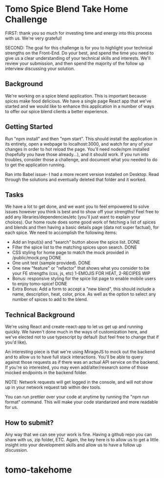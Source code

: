 # Tomo Spice Blend Take Home Challenge

FIRST: thank you so much for investing time and energy into this process with us. We're very grateful!

SECOND: The goal for this challenge is for you to highlight your technical strengths on the Front-End. Do your best, and spend the time you need to give us a clear understanding of your technical skills and interests. We'll review your submission, and then spend the majority of the follow up interview discussing your solution.

## Background

We're working on a spice blend application. This is important because spices make food delicious. We have a single page React app that we've started and we would like to enhance this application in a number of ways to offer our spice blend clients a better experience.

## Getting Started

Run "npm install" and then "npm start". This should install the application in its entirety, open a webpage to localhost:3000, and watch for any of your changes in order to hot reload the page. You'll need node/npm installed (hopefully you have those already...), and it should work. If you run into troubles, consider those a challenge, and document what you needed to do to get the application running.

Ran into Babel issue- I had a more recent version installed on Desktop. Read through the solutions and eventually deleted that folder and it worked.

## Tasks

We have a lot to get done, and we want you to feel empowered to solve issues however you think is best and to show off your strengths! Feel free to add any libraries/dependencies/etc (you'll just want to explain your choices). Our home route does some good work of fetching a list of spices and blends and then having a basic details page (data not super factual), for each spice. We need to accomplish the following items:

- Add an Input(s) and "search" button above the spice list. DONE
- Filter the spice list to the matching spices upon search. DONE
- CSS styling for home page to match the mock provided in /public/mock.png DONE
- One unit test (sample provided). DONE
- One new "feature" or "refactor" that shows what you consider to be your FE strengths (css, js, etc) 1-EMOJIS FOR HEAT, 2-RECIPES WIP
- Bonus: responsive styling for the spice list page to enable mobile users to enjoy tomo-spice! DONE
- Extra Bonus: Add a form to accept a "new blend", this should include a name, description, heat, color, price. As well as the option to select any number of spices to add to the blend.

## Technical Background

We're using React and create-react-app to let us get up and running quickly. We haven't done much in the ways of customization here, and we've elected not to use typescript by default (but feel free to change that if you'd like).

An interesting piece is that we're using MirageJS to mock out the backend and to allow us to have full stack interactions. You'll be able to query against those requests as if there was an actual API service on the backend. If you're so interested, you may even add/alter/research some of those mocked endpoints in the backend folder.

NOTE: Network requests will get logged in the console, and will not show up in your network request tab within dev tools.

You can run prettier over your code at anytime by running the "npm run format" command. This will make your code standarized and more readable for us.

## How to submit?

Any way that we can see your work is fine. Having a github repo you can share with us, zip folder, ETC. Again, the key here is to allow us to get a little insight into your development skills and allow us to have a follow up discussion.

# tomo-takehome
